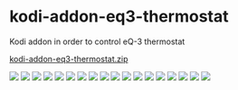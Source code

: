 # kodi-addon-eq3-thermostat
Kodi addon in order to control eQ-3 thermostat


[kodi-addon-eq3-thermostat.zip](/kodi-addon-eq3-thermostat.zip)


<img src="plugin.audio.eq3/resources/assets/screenshot_1.png?raw=true">

<img src="plugin.audio.eq3/resources/assets/screenshot_2.png?raw=true">

<img src="plugin.audio.eq3/resources/assets/screenshot_3.png?raw=true">

<img src="plugin.audio.eq3/resources/assets/screenshot_4.png?raw=true">

<img src="plugin.audio.eq3/resources/assets/screenshot_5.png?raw=true">

<img src="plugin.audio.eq3/resources/assets/screenshot_6.png?raw=true">

<img src="plugin.audio.eq3/resources/assets/screenshot_7.png?raw=true">

<img src="plugin.audio.eq3/resources/assets/screenshot_8.png?raw=true">

<img src="plugin.audio.eq3/resources/assets/screenshot_9.png?raw=true">

<img src="plugin.audio.eq3/resources/assets/screenshot_10.png?raw=true">

<img src="plugin.audio.eq3/resources/assets/screenshot_11.png?raw=true">

<img src="plugin.audio.eq3/resources/assets/screenshot_14.png?raw=true">

<img src="plugin.audio.eq3/resources/assets/screenshot_15.png?raw=true">

<img src="plugin.audio.eq3/resources/assets/screenshot_16.png?raw=true">

<img src="plugin.audio.eq3/resources/assets/screenshot_17.png?raw=true">

<img src="plugin.audio.eq3/resources/assets/screenshot_18.png?raw=true">

<img src="plugin.audio.eq3/resources/assets/screenshot_19.png?raw=true">

<img src="plugin.audio.eq3/resources/assets/screenshot_20.png?raw=true">
